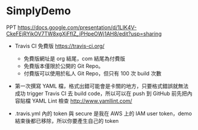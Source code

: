 # SimplyDemo


PPT
https://docs.google.com/presentation/d/1LIK4V-CkeFEjRYikOV7TW8xgXiFfIZ_jPHpeOWj1AH8/edit?usp=sharing


* Travis CI 免費版 https://travis-ci.org/ 
    * 免費版網址是 org 結尾，com 結尾為付費版
    * 免費版本僅限於公開的 Git Repo。
    * 付費版可以使用於私人 Git Repo，但只有 100 次 build 次數

* 第一次撰寫 YAML 檔，格式出錯可能會是卡關的地方，只要格式錯誤就無法成功 trigger Travis CI 去 build code，所以可以在 push 到 GitHub 前先把內容貼檔 YAML Lint 檢查 http://www.yamllint.com/

* .travis.yml 內的 token 與 secure 是我在 AWS 上的 IAM user token，demo 結束後都已移除，所以你要產生自己的 token 
